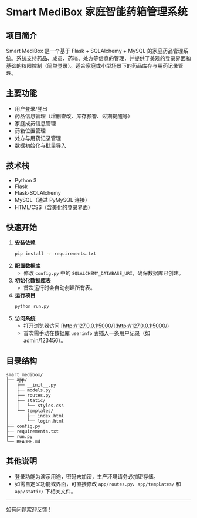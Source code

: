 # Smart MediBox 家庭智能药箱管理系统

## 项目简介
Smart MediBox 是一个基于 Flask + SQLAlchemy + MySQL 的家庭药品管理系统。系统支持药品、成员、药箱、处方等信息的管理，并提供了美观的登录界面和基础的权限控制（简单登录）。适合家庭或小型场景下的药品库存与用药记录管理。

## 主要功能
- 用户登录/登出
- 药品信息管理（增删查改、库存预警、过期提醒等）
- 家庭成员信息管理
- 药箱位置管理
- 处方与用药记录管理
- 数据初始化与批量导入

## 技术栈
- Python 3
- Flask
- Flask-SQLAlchemy
- MySQL（通过 PyMySQL 连接）
- HTML/CSS（含美化的登录界面）

## 快速开始
1. **安装依赖**
   ```bash
   pip install -r requirements.txt
   ```
2. **配置数据库**
   - 修改 `config.py` 中的 `SQLALCHEMY_DATABASE_URI`，确保数据库已创建。
3. **初始化数据库表**
   - 首次运行时会自动创建所有表。
4. **运行项目**
   ```bash
   python run.py
   ```
5. **访问系统**
   - 打开浏览器访问 [http://127.0.0.1:5000/](http://127.0.0.1:5000/)
   - 首次需手动在数据库 `userinfo` 表插入一条用户记录（如 admin/123456）。

## 目录结构
```
smart_medibox/
├── app/
│   ├── __init__.py
│   ├── models.py
│   ├── routes.py
│   ├── static/
│   │   └── styles.css
│   └── templates/
│       ├── index.html
│       └── login.html
├── config.py
├── requirements.txt
├── run.py
└── README.md
```

## 其他说明
- 登录功能为演示用途，密码未加密，生产环境请务必加密存储。
- 如需自定义功能或界面，可直接修改 `app/routes.py`、`app/templates/` 和 `app/static/` 下相关文件。

---
如有问题欢迎反馈！
